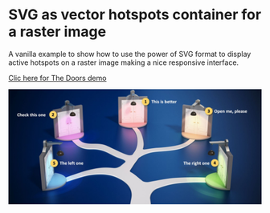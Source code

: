 # SVG as vector hotspots container for a raster image

A vanilla example to show how to use the power of SVG format to display active hotspots on a raster image making a nice responsive interface.

[Clic here for The Doors demo](https://www.danielecannova.com/demos/svgmap/index.html)

![Demo](raster.jpeg)
